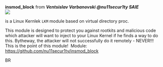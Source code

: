 **insmod_block** from ***Ventsislav Varbanovski @nu11secur1ty SAIE***  
![](https://github.com/nu11secur1ty/Linux_hardening_and_security/blob/master/INSMOD_BLOCK/logo/Kernel.png)

is a Linux Kernlek `LKM` module based on virtual directory proc.

This module is designed to protect you against rootkits and malicious code which attacker will want to inject to your Linux Kernel if he finds a way to do this. Bytheway, the attacker will not successfully do it remotely - NEVER!!! This is the point of this module!
![]()
Module: https://github.com/nu11secur1ty/insmod_block

BR 

